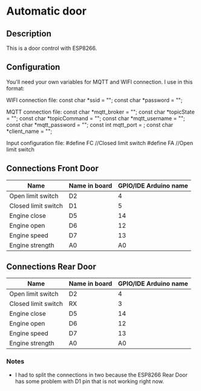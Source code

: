 # Automatic door
## Description
This is a door control with ESP8266.

## Configuration
You'll need your own variables for MQTT and WIFI connection. I use in this format:

WIFI connection file:
const char *ssid = "";
const char *password = "";

MQTT connection file:
const char *mqtt_broker = "";
const char *topicState = "";
const char *topicCommand = "";
const char *mqtt_username = "";
const char *mqtt_password = "";
const int mqtt_port = ;
const char *client_name = "";

Input configuration file:
#define FC //Closed limit switch
#define FA //Open limit switch

## Connections Front Door
| Name                | Name in board | GPIO/IDE Arduino name |
|---------------------|---------------|-----------------------|
| Open limit switch   | D2            | 4                     |
| Closed limit switch | D1            | 5                     |
| Engine close        | D5            | 14                    |
| Engine open         | D6            | 12                    |
| Engine speed        | D7            | 13                    |
| Engine strength     | A0            | A0                    |

## Connections Rear Door
| Name                | Name in board | GPIO/IDE Arduino name |
|---------------------|---------------|-----------------------|
| Open limit switch   | D2            | 4                     |
| Closed limit switch | RX            | 3                    |
| Engine close        | D5            | 14                    |
| Engine open         | D6            | 12                    |
| Engine speed        | D7            | 13                    |
| Engine strength     | A0            | A0                    |

### Notes
- I had to split the connections in two because the ESP8266 Rear Door has some problem with D1 pin that is not working right now.